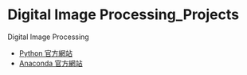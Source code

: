 # Digital Image Processing_Projects
Digital Image Processing 

+ [Python 官方網站](https://www.python.org/)
+ [Anaconda 官方網站](https://www.anaconda.com/)
